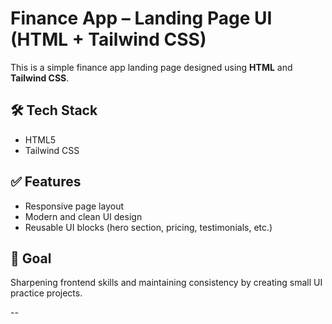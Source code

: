 # Finance App – Landing Page UI (HTML + Tailwind CSS)

This is a simple finance app landing page designed using **HTML** and **Tailwind CSS**.  


## 🛠 Tech Stack
- HTML5  
- Tailwind CSS

## ✅ Features
- Responsive page layout
- Modern and clean UI design
- Reusable UI blocks (hero section, pricing, testimonials, etc.)

## 🚀 Goal
Sharpening frontend skills and maintaining consistency by creating small UI practice projects.

--
